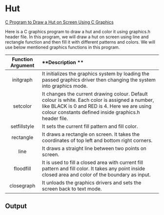 # Hut

[C Program to Draw a Hut on Screen Using C Graphics](https://www.techcrashcourse.com/2015/08/c-program-draw-hut-color-screen-graphics.html)

Here is a C graphics program to draw a hut and color it using graphics.h header file. In this program, we will draw a hut on screen using line and rectangle function and then fill it with different patterns and colors. We will use below mentioned graphics functions in this program.

| **Function Argument** | **Description **                                                                                                                                                                                          |
|:---------------------:|:---------------------------------------------------------------------------------------------------------------------------------------------------------------------------------------------------------|
| initgraph             | It initializes the graphics system by loading the passed graphics driver then changing the system into graphics mode.                                                                                     |
| setcolor              | It changes the current drawing colour. Default colour is white. Each color is assigned a number, like BLACK is 0 and RED is 4. Here we are using colour constants defined inside graphics.h header file.  |
| setfillstyle          | It sets the current fill pattern and fill color.                                                                                                                                                          |
| rectangle             | It draws a rectangle on screen. It takes the coordinates of top left and bottom right corners.                                                                                                            |
| line                  | It draws a straight line between two points on screen.                                                                                                                                                    |
| floodfill             | It is used to fill a closed area with current fill pattern and fill color. It takes any point inside closed area and color of the boundary as input.                                                      |
| closegraph            | It unloads the graphics drivers and sets the screen back to text mode.                                                                                                                                    |


## Output


